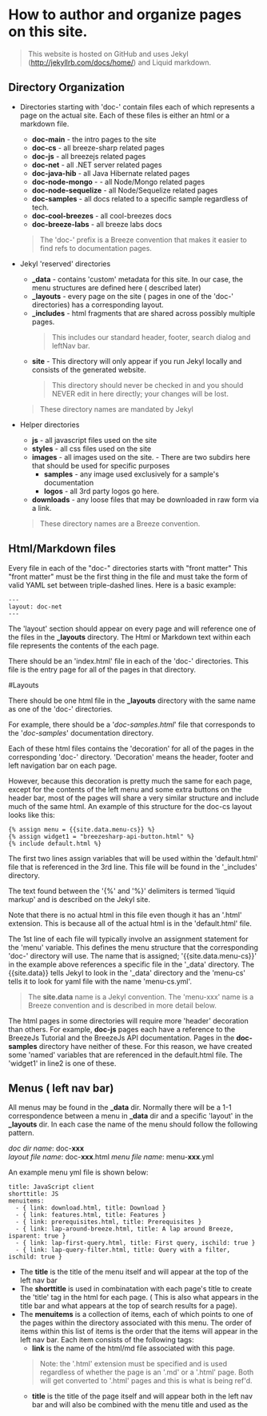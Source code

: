# How to author and organize pages on this site.

> This website is hosted on GitHub and uses Jekyl (http://jekyllrb.com/docs/home/)  and Liquid markdown.

## Directory Organization 

- Directories starting with 'doc-' contain files each of which represents a page on the actual site.  Each of these files is either an html or a markdown file.
    
  - **doc-main** - the intro pages to the site
  - **doc-cs** - all breeze-sharp related pages
  - **doc-js** - all breezejs related pages
  - **doc-net** - all .NET server related pages
  - **doc-java-hib** - all Java Hibernate related pages
  - **doc-node-mongo** - - all Node/Mongo related pages
  - **doc-node-sequelize** - all Node/Sequelize related pages
  - **doc-samples** - all docs related to a specific sample regardless of tech.
  - **doc-cool-breezes** - all cool-breezes docs
  - **doc-breeze-labs** - all breeze labs docs  

  > The 'doc-' prefix is a Breeze convention that makes it easier to find refs to documentation pages.  

- Jekyl 'reserved' directories 
  - **_data** - contains 'custom' metadata for this site.  In our case, the menu structures are defined here ( described later)
  - **_layouts** - every page on the site ( pages in one of the 'doc-' directories) has a corresponding layout. 
  - **_includes** - html fragments that are shared across possibly multiple pages.
    > This includes our standard header, footer, search dialog and leftNav bar.
  - **site** - This directory will only appear if you run Jekyl locally and consists of the generated website.  
    > This directory should never be checked in and you should NEVER edit in here directly; your changes will be lost.
    
  > These directory names are mandated by Jekyl 
  
- Helper directories
  - **js** - all javascript files used on the site
  - **styles** - all css files used on the site
  - **images** - all images used on the site. - There are two subdirs here that should be used for specific purposes    
      - **samples** - any image used exclusively for a sample's documentation
      - **logos** - all 3rd party logos go here.  
  - **downloads** - any loose files that may be downloaded in raw form via a link.

  > These directory names are a Breeze convention.
   
## Html/Markdown files

Every file in each of the "doc-" directories starts with "front matter"
This "front matter" must be the first thing in the file and must take the form of valid YAML set between triple-dashed lines. Here is a basic example:

    ---
    layout: doc-net
    ---

The 'layout' section should appear on every page and will reference one of the files in the **_layouts** directory.  The Html or Markdown text within each file represents the contents of the each page.
     
There should be an 'index.html' file in each of the 'doc-' directories.  This file is the entry page for all of the pages in that directory.     
   
#Layouts

There should be one html file in the **_layouts** directory with the same name as one of the 'doc-' directories.

For example, there should be a '*doc-samples.html*' file that corresponds to the '*doc-samples*' documentation directory.

Each of these html files contains the 'decoration' for all of the pages in the corresponding 'doc-' directory.  'Decoration' means the header, footer and left navigation bar on each page.  

However, because this decoration is pretty much the same for each page, except for the contents of the left menu and some extra buttons on the header bar, most of the pages will share a very similar structure and include much of the same html. An example of this structure for the doc-cs layout looks like this:

    {% assign menu = {{site.data.menu-cs}} %}
    {% assign widget1 = "breezesharp-api-button.html" %}
    {% include default.html %}

The first two lines assign variables that will be used within the 'default.html' file that is referenced in the 3rd line.  This file will be found in the '_includes' directory. 

The text found between the '{%' and '%}' delimiters is termed 'liquid markup' and is described on the Jekyl site.  

Note that there is no actual html in this file even though it has an '.html' extension.  This is because all of the actual html is in the 'default.html' file.

The 1st line of each file will typically involve an assignment statement for the 'menu' variable. This defines the menu structure that the corresponding 'doc-' directory will use. The name that is assigned; '{{site.data.menu-cs}}' in the example above references a specific file in the '_data' directory.  The {{site.data}} tells Jekyl to look in the '_data' directory and the 'menu-cs' tells it to look for yaml file with the name 'menu-cs.yml'.  

> The **site.data** name is a Jekyl convention.
> The 'menu-xxx' name is a Breeze convention and is described in more detail below.
 
The html pages in some directories will require more 'header' decoration than others. For example, **doc-js** pages each have a reference to the BreezeJs Tutorial and the BreezeJs API documentation.  Pages in the **doc-samples** directory have neither of these.  For this reason, we have created some 'named' variables that are referenced in the default.html file.  The 'widget1' in line2 is one of these.           


## Menus ( left nav bar)

All menus may be found in the **_data** dir. Normally there will be a 1-1 correspondence between a menu in **_data** dir and a specific 'layout' in the **_layouts** dir. In each case the name of the menu should follow the following pattern.

*doc dir name*:  doc-**xxx**           
*layout file name*: doc-**xxx**.html
*menu file name*: menu-**xxx**.yml

An example menu yml file is shown below:

    title: JavaScript client
    shorttitle: JS
    menuitems:
      - { link: download.html, title: Download } 
      - { link: features.html, title: Features }
      - { link: prerequisites.html, title: Prerequisites }
      - { link: lap-around-breeze.html, title: A lap around Breeze, isparent: true }
      - { link: lap-first-query.html, title: First query, ischild: true }
      - { link: lap-query-filter.html, title: Query with a filter, ischild: true } 

- The **title** is the title of the menu itself and will appear at the top of the left nav bar
- The **shorttitle** is used in combinatation with each page's title to create the 'title' tag in the <head> html for each page. ( This is also what appears in the title bar and what appears at the top of search results for a page).
- The **menuitems** is a collection of items, each of which points to one of the pages within the directory associated with this menu. The order of items within this list of items is the order that the items will appear in the left nav bar. Each item consists of the following tags: 
  - **link** is the name of the html/md file associated with this page.
  > Note: the '.html' extension must be specified and is used regardless of whether the page is an '.md' or a '.html' page.  Both will get converted to '.html' pages and this is what is being ref'd.
  - **title** is the title of the page itself and will appear both in the left nav bar and will also be combined with the menu title and used as the <title> in the <head> section of the page.
  - **isparent** with a value of 'true' is used if this is a parent menu item.
  - **ischild** with a value of 'true' is used if this is a child menu item.

> Only two levels of menus are supported. So no menuitem should ever have both a **isparent** and **ischild** tag.
 
 ## Styles
 The **styles** directory contains all of the .css files for the site.  Some of these files are used globally thru-out the entire site:
 
 - **bootstrap.css** : Default Twitter bootstrap css 
 - **jasy-bootstrap.css**: Bootstrap extensions to support vertical nav bars.
 - **theme.css** - Theme'd overrides to the bootstrap themes;
 - **navmenu.css** - Custom Breeze navigation menu css.
 - **custom.css**  - All other site wide css.
  
 > Note that these themes are actually applied in the order listed above. 
 > Be careful changing these themes as they effect the entire site.

Any other css files in this directory are usually only referenced on a small subset of the pages on the site. 

If you need to use a custom style sheet for any page you can have it included by adding a '**custom-css**' entry to the front-matter of any page that needs your custom style.  For example the 'doc-cs' 'download.html' page has the following front-matter.

    ---  
    layout: doc-js
    custom-css: "/styles/download.css"
    ---

Another option if you want to really localize your css is to include it directly inline on the page itself.  This should be done by using the html 'scoped' tag to the first child of any container where the style will be applied.  

    <div>  
      <style type = "text/css" scoped>
        .community-logo {
          list-style-type: none;
          display:inline;
          float:left;
          padding: 25px 10px 10px 10px;
          ...
        }
      </style>
      Use the style here or below
    </div>

> This approach should probably only be used on pages that involve small local styles and are not hit much. ( This css will not be cached). 

## Javascript
All of the javascript on the site can be found in the **js** directory. As with the **styles** directory, some of these files are used on every page. 

- **jquery-xxx.js** :  Allows use of jquery in any other js files 
- **search-google.js**: The google search widget on the top menu bar
- **highlightselection.js**: Used to mediate the left nav bar ( This name may change)

All other .js files in this directory are usually only referenced by a few pages on the site.

If you need to use custom javascript for any page you can have it included by adding a '**custom-js**' entry to the front-matter of any page that needs your custom js file.  For example the 'doc-samples' 'index.html' page uses both a custom style and custom javascript via the following front-matter.

     ---
    layout: doc-samples
    custom-css: "/styles/sample-chooser.css"
    custom-js: "/js/sample-chooser.js"
    redirect_from: "/old/samples/"
    ---

## Shared HTML
The **_includes** directory contains all of the 'shared' html/markdown fragments used within the site.  Several of these fragments are global and together provide the overall structure to the site. 

default.html
defaulthead.html
defaultbody.html
defaultheader.html
defaultfooter.html
defaultleftnav.html

All of the other files in this directory only appear on selected pages.

In some cases you may want to share a chunk of html between pages. If so add a file containing the html fragment to the **_includes** directory and reference it within your page via 'liquid markup' syntax. This will look something like the following. 

    {% include support-frag.html %}

## Other conventions

- **If you add additional files to the site; use all lower case with '-'s for file names.**  GitHub pages IS case sensitive.  There may be existing files on the site that do no follow this convention.  Leave them alone, they are legacy and too much of a hassle to change.

- **Try to use markdown as much as possible - pages that are heavy on graphics should still be html but just about everything else should be markdown.**

- **Take a look at the other pages on the site and try to follow the same markdown conventions that have already been used.** 
>  TODO: Detail these
 
## Breeze/Markdown conventions
  
- Use markdown for all documentation pages unless the page really needs to be almost completely HTML.  We only have a few of these.      
- Use `backticks` (i.e. \`EntityType\`)  for references to inline code (i.e. type names, method names, variable names etc). Optionally, you only need to do this once per paragraph if you use the same reference multiple times within the paragraph.
> Do NOT use italics for this purpose. 
- Every page should start with an **< h1\>** header, i.e. # xxx  
- Use inline html sparingly.  
          
